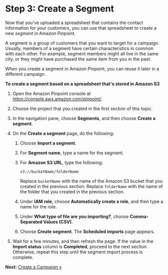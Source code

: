 # Step 3: Create a Segment<a name="tutorials-send-an-email-create-segment"></a>

Now that you've uploaded a spreadsheet that contains the contact information for your customers, you can use that spreadsheet to create a new *segment* in Amazon Pinpoint\.

A segment is a group of customers that you want to target for a campaign\. Usually, members of a segment have certain characteristics in common with each other\. For example, segment members might all live in the same city, or they might have purchased the same item from you in the past\. 

When you create a segment in Amazon Pinpoint, you can reuse it later in a different campaign\.

**To create a segment based on a spreadsheet that's stored in Amazon S3**

1. Open the Amazon Pinpoint console at [https://console\.aws\.amazon\.com/pinpoint/](https://console.aws.amazon.com/pinpoint/)\.

1. Choose the project that you created in the first section of this topic\.

1. In the navigation pane, choose **Segments**, and then choose **Create a segment**\.

1. On the **Create a segment** page, do the following:

   1. Choose **Import a segment**\.

   1. For **Segment name**, type a name for the segment\.

   1. For **Amazon S3 URL**, type the following:

      ```
      s3://bucketName/folderName
      ```

      Replace `bucketName` with the name of the Amazon S3 bucket that you created in the previous section\. Replace `folderName` with the name of the folder that you created in the previous section\.

   1. Under **IAM role**, choose **Automatically create a role**, and then type a name for the role\.

   1. Under **What type of file are you importing?**, choose **Comma\-Separated Values \(CSV\)**\.

   1. Choose **Create segment**\. The **Scheduled imports** page appears\.

1. Wait for a few minutes, and then refresh the page\. If the value in the **Import status** column is **Completed**, proceed to the next section\. Otherwise, repeat this step until the segment import process is complete\.

**Next:** [Create a Campaign »](tutorials-send-an-email-create-campaign.md)